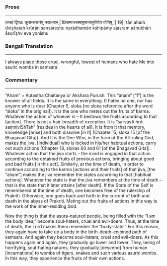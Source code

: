### Prose 
 --- 
तानहं द्विषत: क्रूरान्संसारेषु नराधमान् |
क्षिपाम्यजस्रमशुभानासुरीष्वेव योनिषु || 19||
tān ahaṁ dviṣhataḥ krūrān sansāreṣhu narādhamān
kṣhipāmy ajasram aśhubhān āsurīṣhv eva yoniṣhu

### Bengali Translation 
 --- 
I always place those cruel, wrongful, lowest of humans who hate Me into asuric wombs in samsara. 

### Commentary 
 --- 
“Aham” = Kutastha Chaitanya or Akshara Purush. This “aham” [“I”] is the knower of all fields. It is the same in everything. It hates no one, nor has anyone who is dear (Chapter 9, sloka [no sloka reference after the word “sloka” in the original]). It is the one who metes out the fruits of karma. Whatever the action of whoever is – It bestows the fruits according to that [action]. There is not a hair-breadth of exception. It is “sarvasA hṛdi saṃniviShTah” [resides in the hearts of all]. It is from It that memory, knowledge [arise] and both dissolve [in It] (Chapter 15, sloka 15 [of the Bhagavad Gita]). And It is the One Who, in the form of the All-ruling God, makes the jiva, [individual] who is locked in his/her habitual actions, carry out such actions (Chapter 18, slokas 60 and 61 [of the Bhagavad Gita]). Whatever action that the jiva starts – the mind is engaged in that action according to the obtained fruits of previous actions, bringing about good and bad fruits [in this act]. Similarly, at the time of death, in order to continue according to the karma [actions and their fruits] of that jiva, [the “aham”] makes the jiva remember the states according to that [habitual actions]. Whatever the state is that the jiva remembers at the time of death – that is the state that it later attains [after death]. If the State of the Self is remembered at the time of death, one becomes free of the rulership of Prakriti. Otherwise, one goes back and forth in the current of birth and death in the abyss of Prakriti. Meting out the fruits of actions in this way is the work of the Inner-residing God.

Now the thing is that the asura-natured people, being filled with the “I am the body idea,” become soul-haters, cruel and evil-doers. Thus, at the time of death, the Lord makes them remember the “body-state.” For this reason, they again have to take up a body in the birth-death-enjoined path of samsara. And again they become soul-haters, cruel and evil-doers. As this happens again and again, they gradually go lower and lower. They, being of horrifying, soul-hating natures, they gradually [descend] from human [incarnations] to wombs of tigers, snakes and such various asuric wombs. In this way, they experience the fruits of their own actions. 